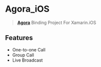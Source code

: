 # Agora_iOS

>[**Agora**](https://www.agora.io/) Binding Project For Xamarin.iOS 

## Features

- One-to-one Call
- Group Call
- Live Broadcast